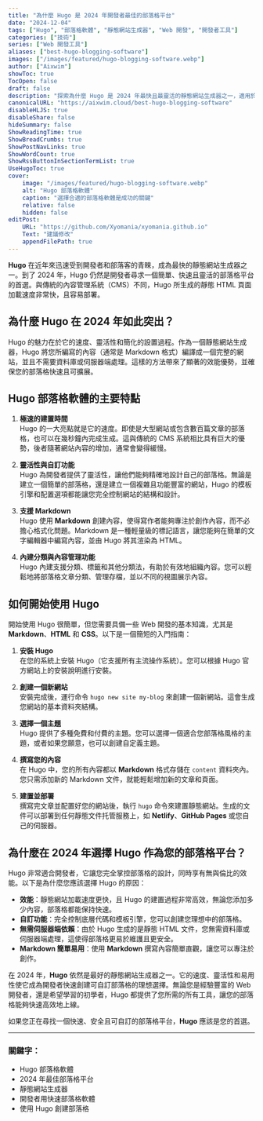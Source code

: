 ```yaml
---
title: "為什麼 Hugo 是 2024 年開發者最佳的部落格平台"
date: "2024-12-04"
tags: ["Hugo", "部落格軟體", "靜態網站生成器", "Web 開發", "開發者工具"]
categories: ["技術"]
series: ["Web 開發工具"]
aliases: ["best-hugo-blogging-software"]
images: ["/images/featured/hugo-blogging-software.webp"]
author: ["Aixwim"]
showToc: true
TocOpen: false
draft: false
description: "探索為什麼 Hugo 是 2024 年最快且最靈活的靜態網站生成器之一，適用於部落格。了解它的功能、效能，以及為什麼它是開發者的完美選擇。"
canonicalURL: "https://aixwim.cloud/best-hugo-blogging-software"
disableHLJS: true
disableShare: false
hideSummary: false
ShowReadingTime: true
ShowBreadCrumbs: true
ShowPostNavLinks: true
ShowWordCount: true
ShowRssButtonInSectionTermList: true
UseHugoToc: true
cover:
    image: "/images/featured/hugo-blogging-software.webp"
    alt: "Hugo 部落格軟體"
    caption: "選擇合適的部落格軟體是成功的關鍵"
    relative: false
    hidden: false
editPost:
    URL: "https://github.com/Xyomania/xyomania.github.io"
    Text: "建議修改"
    appendFilePath: true
---
```


**Hugo** 在近年來迅速受到開發者和部落客的青睞，成為最快的靜態網站生成器之一。到了 2024 年，Hugo 仍然是開發者尋求一個簡單、快速且靈活的部落格平台的首選。與傳統的內容管理系統（CMS）不同，Hugo 所生成的靜態 HTML 頁面加載速度非常快，且容易部署。

## 為什麼 Hugo 在 2024 年如此突出？

Hugo 的魅力在於它的速度、靈活性和簡化的設置過程。作為一個靜態網站生成器，Hugo 將您所編寫的內容（通常是 Markdown 格式）編譯成一個完整的網站，並且不需要資料庫或伺服器端處理。這樣的方法帶來了顯著的效能優勢，並確保您的部落格快速且可擴展。

<!--more-->

## Hugo 部落格軟體的主要特點

1. **極速的建置時間**  
   Hugo 的一大亮點就是它的速度。即使是大型網站或包含數百篇文章的部落格，也可以在幾秒鐘內完成生成。這與傳統的 CMS 系統相比具有巨大的優勢，後者隨著網站內容的增加，通常會變得緩慢。

2. **靈活性與自訂功能**  
   Hugo 為開發者提供了靈活性，讓他們能夠精確地設計自己的部落格。無論是建立一個簡單的部落格，還是建立一個複雜且功能豐富的網站，Hugo 的模板引擎和配置選項都能讓您完全控制網站的結構和設計。

3. **支援 Markdown**  
   Hugo 使用 **Markdown** 創建內容，使得寫作者能夠專注於創作內容，而不必擔心格式化問題。Markdown 是一種輕量級的標記語言，讓您能夠在簡單的文字編輯器中編寫內容，並由 Hugo 將其渲染為 HTML。

4. **內建分類與內容管理功能**  
   Hugo 內建支援分類、標籤和其他分類法，有助於有效地組織內容。您可以輕鬆地將部落格文章分類、管理存檔，並以不同的視圖展示內容。

## 如何開始使用 Hugo

開始使用 Hugo 很簡單，但您需要具備一些 Web 開發的基本知識，尤其是 **Markdown**、**HTML** 和 **CSS**。以下是一個簡短的入門指南：

1. **安裝 Hugo**  
   在您的系統上安裝 Hugo（它支援所有主流操作系統）。您可以根據 Hugo 官方網站上的安裝說明進行安裝。

2. **創建一個新網站**  
   安裝完成後，運行命令 `hugo new site my-blog` 來創建一個新網站。這會生成您網站的基本資料夾結構。

3. **選擇一個主題**  
   Hugo 提供了多種免費和付費的主題。您可以選擇一個適合您部落格風格的主題，或者如果您願意，也可以創建自定義主題。

4. **撰寫您的內容**  
   在 Hugo 中，您的所有內容都以 **Markdown** 格式存儲在 `content` 資料夾內。您只需添加新的 Markdown 文件，就能輕鬆增加新的文章和頁面。

5. **建置並部署**  
   撰寫完文章並配置好您的網站後，執行 `hugo` 命令來建置靜態網站。生成的文件可以部署到任何靜態文件托管服務上，如 **Netlify**、**GitHub Pages** 或您自己的伺服器。

## 為什麼在 2024 年選擇 Hugo 作為您的部落格平台？

Hugo 非常適合開發者，它讓您完全掌控部落格的設計，同時享有無與倫比的效能。以下是為什麼您應該選擇 Hugo 的原因：

- **效能**：靜態網站加載速度更快，且 Hugo 的建置過程非常高效，無論您添加多少內容，部落格都能保持快速。
- **自訂功能**：完全控制底層代碼和模板引擎，您可以創建您理想中的部落格。
- **無需伺服器端依賴**：由於 Hugo 生成的是靜態 HTML 文件，您無需資料庫或伺服器端處理，這使得部落格更易於維護且更安全。
- **Markdown 簡單易用**：使用 **Markdown** 撰寫內容簡單直觀，讓您可以專注於創作。

在 2024 年，**Hugo** 依然是最好的靜態網站生成器之一。它的速度、靈活性和易用性使它成為開發者快速創建可自訂部落格的理想選擇。無論您是經驗豐富的 Web 開發者，還是希望學習的初學者，Hugo 都提供了您所需的所有工具，讓您的部落格能夠快速高效地上線。

如果您正在尋找一個快速、安全且可自訂的部落格平台，**Hugo** 應該是您的首選。

---

### 關鍵字：
- Hugo 部落格軟體
- 2024 年最佳部落格平台
- 靜態網站生成器
- 開發者用快速部落格軟體
- 使用 Hugo 創建部落格
